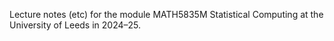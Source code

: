 Lecture notes (etc) for the module MATH5835M Statistical Computing at the University of Leeds in 2024–25.
